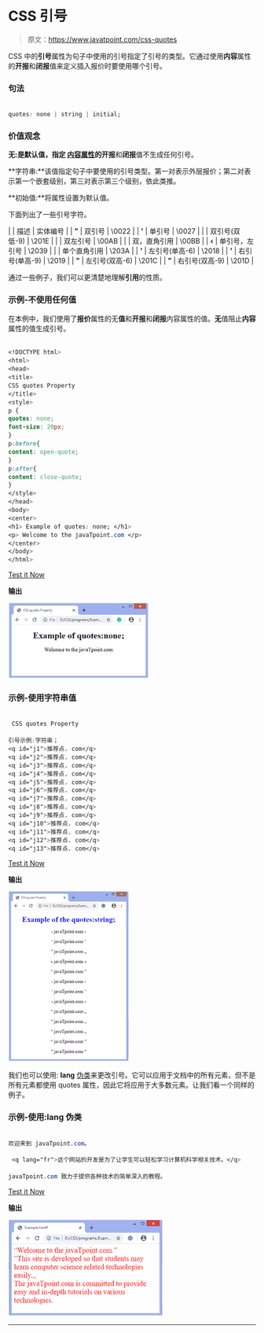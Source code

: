 # CSS 引号

> 原文：<https://www.javatpoint.com/css-quotes>

CSS 中的**引号**属性为句子中使用的引号指定了引号的类型。它通过使用**内容**属性的**开报**和**闭报**值来定义插入报价时要使用哪个引号。

### 句法

```css

quotes: none | string | initial;

```

### 价值观念

**无:**是默认值，指定 [**内容**属性](https://www.javatpoint.com/css-content-property)的**开报**和**闭报**值不生成任何引号。

**字符串:**该值指定句子中要使用的引号类型。第一对表示外层报价；第二对表示第一个嵌套级别，第三对表示第三个级别，依此类推。

**初始值:**将属性设置为默认值。

下面列出了一些引号字符。

|  | 描述 | 实体编号 |
| **”** | 双引号 | \0022 |
| **'** | 单引号 | \0027 |
|  | 双引号(双低-9) | \201E |
|  | 双左引号 | \00AB |
|  | 双，直角引用 | \00BB |
| **‹** | 单引号，左引号 | \2039 |
|  | 单个直角引用 | \203A |
| **'** | 左引号(单高-6) | \2018 |
| **'** | 右引号(单高-9) | \2019 |
| **”** | 左引号(双高-6) | \201C |
| **”** | 右引号(双高-9) | \201D |

通过一些例子，我们可以更清楚地理解**引用**的性质。

### 示例-不使用任何值

在本例中，我们使用了**报价**属性的无**值**和**开报**和**闭报**内容属性的值。**无**值阻止**内容**属性的值生成引号。

```css

<!DOCTYPE html>
<html>
<head>
<title>
CSS quotes Property
</title>
<style>
p {
quotes: none;
font-size: 20px;
}
p:before{
content: open-quote;
}
p:after{
content: close-quote;
}
</style>
</head>
<body>
<center>
<h1> Example of quotes: none; </h1>
<p> Welcome to the javaTpoint.com </p>
</center>
</body>
</html>

```

[Test it Now](https://www.javatpoint.com/oprweb/test.jsp?filename=css-quotes1)

**输出**

![CSS quotes](img/097ebb378c2d961966ad5bc913457ec0.png)

### 示例-使用字符串值

```css

 CSS quotes Property 

引号示例:字符串；
<q id="j1">推荐点. com</q> 
<q id="j2">推荐点. com</q> 
<q id="j3">推荐点. com</q> 
<q id="j4">推荐点. com</q> 
<q id="j5">推荐点. com</q> 
<q id="j6">推荐点. com</q> 
<q id="j7">推荐点. com</q> 
<q id="j8">推荐点. com</q> 
<q id="j9">推荐点. com</q> 
<q id="j10">推荐点. com</q> 
<q id="j11">推荐点. com</q> 
<q id="j12">推荐点. com</q> 
<q id="j13">推荐点. com</q> 

```

[Test it Now](https://www.javatpoint.com/oprweb/test.jsp?filename=css-quotes2)

**输出**

![CSS quotes](img/550eb8906db324cd02eee99fb3501d17.png)

我们也可以使用: **lang** [伪类](https://www.javatpoint.com/css-pseudo-classes)来更改引号。它可以应用于文档中的所有元素，但不是所有元素都使用 quotes 属性，因此它将应用于大多数元素。让我们看一个同样的例子。

### 示例-使用:lang 伪类

```css

欢迎来到 javaTpoint.com。 
 
 <q lang="fr">这个网站的开发是为了让学生可以轻松学习计算机科学相关技术。</q>

javaTpoint.com 致力于提供各种技术的简单深入的教程。

```

[Test it Now](https://www.javatpoint.com/oprweb/test.jsp?filename=css-quotes3)

**输出**

![CSS quotes](img/64eb8eb864b915833ec4c7610a258259.png)

* * *
